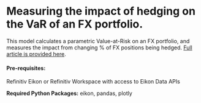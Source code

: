 # Measuring the impact of hedging on the VaR of an FX portfolio.
This model calculates a parametric Value-at-Risk on an FX portfolio, and measures the impact from changing % of FX positions being hedged. [Full article is provided here](https://developers.refinitiv.com/article/measuring-impact-hedging-var-fx-portfolio-python-eikon-data-api).

#### Pre-requisites:

Refinitiv Eikon or Refinitiv Workspace with access to Eikon Data APIs

<b>Required Python Packages:</b> eikon, pandas, plotly
